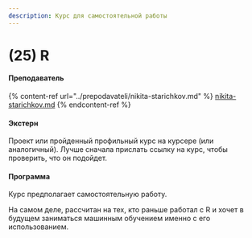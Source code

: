 ```yaml
---
description: Курс для самостоятельной работы
---
```


# (25) R

#### **Преподаватель**

{% content-ref url="../prepodavateli/nikita-starichkov.md" %}
[nikita-starichkov.md](../prepodavateli/nikita-starichkov.md)
{% endcontent-ref %}

#### Экстерн

Проект или пройденный профильный курс на курсере (или аналогичный). Лучше сначала прислать ссылку на курс, чтобы проверить, что он подойдет.

#### **Программа**&#x20;

Курс предполагает самостоятельную работу.

На самом деле, рассчитан на тех, кто раньше работал с R и хочет в будущем заниматься машинным обучением именно с его использованием.
